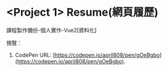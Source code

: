 # <Project 1> Resume(網頁履歷)

課程製作備份-個人實作-Vue2[資料化]
	
預覽：

1. CodePen URL: [https://codepen.io/april808/pen/gOeBgbo](https://codepen.io/april808/pen/gOeBgbo).
